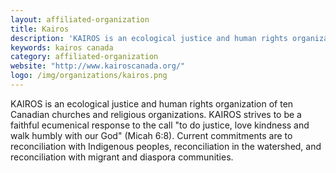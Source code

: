 ```yaml
---
layout: affiliated-organization
title: Kairos
description: 'KAIROS is an ecological justice and human rights organization of ten Canadian churches and religious organizations. KAIROS strives to be a faithful ecumenical response to the call "to do justice, love kindness and walk‎ humbly with our God". Current commitments are to reconciliation with Indigenous peoples, reconciliation in the watershed, and reconciliation with migrant and diaspora communities.'
keywords: kairos canada
category: affiliated-organization
website: "http://www.kairoscanada.org/"
logo: /img/organizations/kairos.png
---
```


KAIROS is an ecological justice and human rights organization of ten Canadian churches and religious organizations. KAIROS strives to be a faithful ecumenical response to the call "to do justice, love kindness and walk‎ humbly with our God"  (Micah 6:8). Current commitments are to reconciliation with Indigenous peoples, reconciliation in the watershed, and reconciliation with migrant and diaspora communities.
